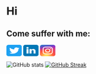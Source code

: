 # Hi

## Come suffer with me:
<p align="left">
<a href="https://twitter.com/iliketolearn_" target="blank"><img align="center" src="https://github.com/edent/SuperTinyIcons/blob/master/images/svg/twitter.svg" alt="ne3lakolkar" height="30" width="40" /></a>
<a href="https://linkedin.com/in/https://www.linkedin.com/in/joyesh-meshram-10b89b219/" target="blank"><img align="center" src="https://github.com/edent/SuperTinyIcons/blob/master/images/svg/linkedin.svg" alt="ne3lakolkar" height="30" width="40" /></a>
<a href="https://instagram.com/didsomethinggoodhappen" target="blank"><img align="center" src="https://github.com/edent/SuperTinyIcons/blob/master/images/svg/instagram.svg" alt="ne3lakolkar" height="30" width="40" /></a>

![GitHub stats](https://github-readme-stats.vercel.app/api?username=polixonrio&count_private=true&show_icons=true&hide_border=true&&bg_color=0d1117&ring=0088fe&icon_color=0088ff&theme=algolia)
[![GitHub Streak](https://github-readme-streak-stats.herokuapp.com/?user=polixonrio&background=0d1117&ring=0088ff&fire=0088ff&currStreakLabel=0088ff&hide_border=true&theme=dark)](https://git.io/streak-stats)
